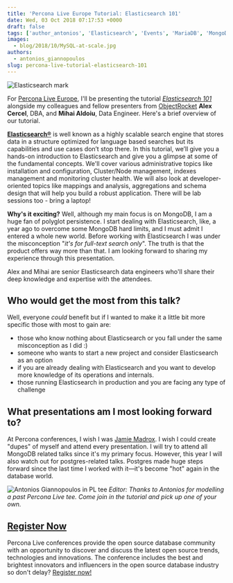 ```yaml
---
title: 'Percona Live Europe Tutorial: Elasticsearch 101'
date: Wed, 03 Oct 2018 07:17:53 +0000
draft: false
tags: ['author_antonios', 'Elasticsearch', 'Events', 'MariaDB', 'MongoDB', 'MySQL', 'Percona Live Europe 2018', 'Tools', 'tutorial']
images:
  - blog/2018/10/MySQL-at-scale.jpg
authors:
  - antonios_giannopoulos
slug: percona-live-tutorial-elasticsearch-101
---
```


![Elasticsearch mark](blog/2018/10/elasticsearch-mark.png)

For [Percona Live Europe](https://www.percona.com/live/e18/), I'll be presenting the tutorial [_Elasticsearch 101_](https://www.percona.com/live/e18/sessions/elasticsearch-101) alongside my colleagues and fellow presenters from [ObjectRocket](https://www.objectrocket.com/) **Alex Cercel**, DBA, and **Mihai Aldoiu**, Data Engineer. Here's a brief overview of our tutorial. 

[**Elasticsearch®**](https://www.elastic.co/) is well known as a highly scalable search engine that stores data in a structure optimized for language based searches but its capabilities and use cases don’t stop there. In this tutorial, we’ll give you a hands-on introduction to Elasticsearch and give you a glimpse at some of the fundamental concepts. We'll cover various administrative topics like installation and configuration, Cluster/Node management, indexes management and monitoring cluster health. We will also look at developer-oriented topics like mappings and analysis, aggregations and schema design that will help you build a robust application. There will be lab sessions too - bring a laptop! 

**Why's it exciting?** Well, although my main focus is on MongoDB, I am a huge fan of polyglot persistence. I start dealing with Elasticsearch, like, a year ago to overcome some MongoDB hard limits, and I must admit I entered a whole new world. Before working with Elasticsearch I was under the misconception "_it's for full-text search only_". The truth is that the product offers way more than that. I am looking forward to sharing my experience through this presentation. 

Alex and Mihai are senior Elasticsearch data engineers who'll share their deep knowledge and expertise with the attendees.

Who would get the most from this talk?
--------------------------------------

Well, everyone _could_ benefit but if I wanted to make it a little bit more specific those with most to gain are:

*   those who know nothing about Elasticsearch or you fall under the same misconception as I did :)
*   someone who wants to start a new project and consider Elasticsearch as an option
*   if you are already dealing with Elasticsearch and you want to develop more knowledge of its operations and internals.
*   those running Elasticsearch in production and you are facing any type of challenge

What presentations am I most looking forward to?
------------------------------------------------

At Percona conferences, I wish I was [Jamie Madrox](https://en.wikipedia.org/wiki/Jamie_Madrox). I wish I could create "dupes" of myself and attend every presentation. I will try to attend all MongoDB related talks since it's my primary focus. However, this year I will also watch out for postgres-related talks. Postgres made huge steps forward since the last time I worked with it—it's become "hot" again in the database world.  

![Antonios Giannopoulos in PL tee](blog/2018/10/Antonios.jpeg) 
_Editor: Thanks to Antonios for modelling a past Percona Live tee. Come join in the tutorial and pick up one of your own._ 

[Register Now](https://www.percona.com/live/e18/)
-------------------------------------------------

Percona Live conferences provide the open source database community with an opportunity to discover and discuss the latest open source trends, technologies and innovations. The conference includes the best and brightest innovators and influencers in the open source database industry so don't delay? [Register now!](https://www.percona.com/live/e18/)